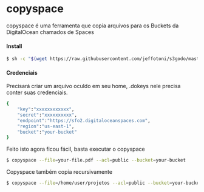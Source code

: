 # copyspace
copyspace é uma ferramenta que copia arquivos para os Buckets da DigitalOcean chamados de Spaces

#### Install
```bash
$ sh -c "$(wget https://raw.githubusercontent.com/jeffotoni/s3godo/master/spaces/copyspace/v1/install.sh -O -)"
```
#### Credenciais

Precisará criar um arquivo oculdo em seu home, .dokeys nele precisa conter suas credenciais.
```bash
{
    "key":"xxxxxxxxxxxx",
    "secret":"xxxxxxxxxx",
    "endpoint":"https://sfo2.digitaloceanspaces.com",
    "region":"us-east-1",
    "bucket":"your-bucket"
}
```

Feito isto agora ficou fácil, basta executar o copyspace
```bash
$ copyspace --file=your-file.pdf --acl=public --bucket=your-bucket
```
Copyspace também copia recursivamente
```bash
$ copyspace --file=/home/user/projetos --acl=public --bucket=your-bucket
```
